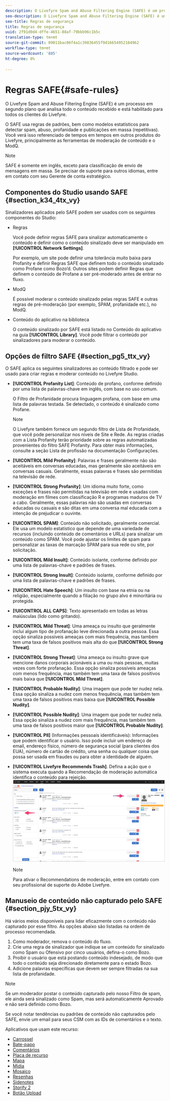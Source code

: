 ```yaml
---
description: O Livefyre Spam and Abuse Filtering Engine (SAFE) é um processo em segundo plano que analisa todo o conteúdo recebido e está habilitado para todos os clientes do Livefyre.
seo-description: O Livefyre Spam and Abuse Filtering Engine (SAFE) é um processo em segundo plano que analisa todo o conteúdo recebido e está habilitado para todos os clientes do Livefyre.
seo-title: Regras de segurança
title: Regras de segurança
uuid: 2f91d0d4-dffe-4651-88af-79bbb96c1b5c
translation-type: tm+mt
source-git-commit: 09011bac06f4a1c39836455f9d16654952184962
workflow-type: tm+mt
source-wordcount: '885'
ht-degree: 0%

---
```



# Regras SAFE{#safe-rules}

O Livefyre Spam and Abuse Filtering Engine (SAFE) é um processo em segundo plano que analisa todo o conteúdo recebido e está habilitado para todos os clientes do Livefyre.



O SAFE usa regras de padrões, bem como modelos estatísticos para detectar spam, abuso, profanidade e publicações em massa (repetitivas). Você verá isso referenciado de tempos em tempos em outros produtos do Livefyre, principalmente as ferramentas de moderação de conteúdo e o ModQ.

>[!NOTE]
>
>SAFE é somente em inglês, exceto para classificação de envio de mensagens em massa. Se precisar de suporte para outros idiomas, entre em contato com seu Gerente de conta estratégico.

## Componentes do Studio usando SAFE {#section_k34_4tx_vy}

Sinalizadores aplicados pelo SAFE podem ser usados com os seguintes componentes do Studio:

* Regras

   Você pode definir regras SAFE para sinalizar automaticamente o conteúdo e definir como o conteúdo sinalizado deve ser manipulado em **[!UICONTROL Network Settings]**.

   Por exemplo, um site pode definir uma tolerância muito baixa para Profanity e definir Regras SAFE que definem todo o conteúdo sinalizado como Profane como Bozo’d. Outros sites podem definir Regras que definem o conteúdo de Profane a ser pré-moderado antes de entrar no fluxo.

* ModQ

   É possível moderar o conteúdo sinalizado pelas regras SAFE e outras regras de pré-moderação (por exemplo, SPAM, profanidade etc.), no ModQ.

* Conteúdo do aplicativo na biblioteca

   O conteúdo sinalizado por SAFE está listado no Conteúdo do aplicativo na guia **[!UICONTROL Library]**. Você pode filtrar o conteúdo por sinalizadores para moderar o conteúdo.

## Opções de filtro SAFE {#section_pg5_ttx_vy}

O SAFE aplica os seguintes sinalizadores ao conteúdo filtrado e pode ser usado para criar regras e moderar conteúdo no Livefyre Studio.

* **[!UICONTROL Profanity List]**: Conteúdo de profano, conforme definido por uma lista de palavras-chave em inglês, com base no uso comum.

   O Filtro de Profanidade procura linguagem profana, com base em uma lista de palavras testada. Se detectado, o conteúdo é sinalizado como Profane.

   >[!NOTE]
   >
   >O Livefyre também fornece um segundo filtro de Lista de Profanidade, que você pode personalizar nos níveis de Site e Rede. As regras criadas com a Lista Profanity terão prioridade sobre as regras automatizadas provenientes do filtro SAFE Profanity. Para obter mais informações, consulte a seção Lista de profissão na documentação Configurações.

* **[!UICONTROL Mild Profanity]**: Palavras e frases geralmente não são aceitáveis em conversas educadas, mas geralmente são aceitáveis em conversas casuais. Geralmente, essas palavras e frases são permitidas na televisão de rede.
* **[!UICONTROL Strong Profanity]**: Um idioma muito forte, como exceções e frases não permitidas na televisão em rede e usadas com moderação em filmes com classificação R e programas maduros de TV a cabo. Geralmente, essas palavras não são usadas em conversas educadas ou casuais e são ditas em uma conversa mal educada com a intenção de prejudicar o ouvinte.
* **[!UICONTROL SPAM]**: Conteúdo não solicitado, geralmente comercial. Ele usa um modelo estatístico que depende de uma variedade de recursos (incluindo conteúdo de comentários e URLs) para sinalizar um conteúdo como SPAM. Você pode ajustar os limites de spam para personalizar as taxas de marcação SPAM para sua rede ou site, por solicitação.
* **[!UICONTROL Mild Insult]**: Conteúdo isolante, conforme definido por uma lista de palavras-chave e padrões de frases.
* **[!UICONTROL Strong Insult]**: Conteúdo isolante, conforme definido por uma lista de palavras-chave e padrões de frases.
* **[!UICONTROL Hate Speech]**: Um insulto com base na etnia ou na religião, especialmente quando a filiação no grupo alvo é minoritária ou protegida.
* **[!UICONTROL ALL CAPS]**: Texto apresentado em todas as letras maiúsculas (lido como gritando).
* **[!UICONTROL Mild Threat]**: Uma ameaça ou insulto que geralmente inclui algum tipo de profanação leve direcionada a outra pessoa. Essa opção sinaliza possíveis ameaças com mais frequência, mas também tem uma taxa de falsos positivos mais alta do que **[!UICONTROL Strong Threat]**.

* **[!UICONTROL Strong Threat]**: Uma ameaça ou insulto grave que mencione danos corporais acionáveis a uma ou mais pessoas, muitas vezes com forte profanação. Essa opção sinaliza possíveis ameaças com menos frequência, mas também tem uma taxa de falsos positivos mais baixa que **[!UICONTROL Mild Threat]**.

* **[!UICONTROL Probable Nudity]**: Uma imagem que pode ter nudez nela. Essa opção sinaliza a nudez com menos frequência, mas também tem uma taxa de falsos positivos mais baixa que **[!UICONTROL Possible Nudity]**.

* **[!UICONTROL Possible Nudity]**: Uma imagem que pode ter nudez nela. Essa opção sinaliza a nudez com mais frequência, mas também tem uma taxa de falsos positivos maior que **[!UICONTROL Probable Nudity]**.

* **[!UICONTROL PII]** (Informações pessoais identificáveis): Informações que podem identificar o usuário. Isso pode incluir um endereço de email, endereço físico, número de segurança social (para clientes dos EUA), número de cartão de crédito, uma senha ou qualquer coisa que possa ser usada em fraudes ou para obter a identidade de alguém.
* **[!UICONTROL Livefyre Recommends Trash]**. Defina a ação que o sistema executa quando a Recomendação de moderação automática identifica o conteúdo para rejeição.  ![](assets/mod_reco1.png)

   >[!NOTE]
   >
   >Para ativar o Recommendations de moderação, entre em contato com seu profissional de suporte do Adobe Livefyre.

## Manuseio de conteúdo não capturado pelo SAFE {#section_pjy_5tx_vy}

Há vários meios disponíveis para lidar eficazmente com o conteúdo não capturado por esse filtro. As opções abaixo são listadas na ordem de processo recomendada.

1. Como moderador, remova o conteúdo do fluxo.
1. Crie uma regra de sinalizador que indique se um conteúdo for sinalizado como Spam ou Ofensivo por cinco usuários, defina-o como Bozo.
1. Proibir o usuário que está postando conteúdo indesejado, de modo que todo o conteúdo seja direcionado diretamente para o estado Bozo.
1. Adicione palavras específicas que devem ser sempre filtradas na sua lista de profanidade.

>[!NOTE]
>
>Se um moderador postar o conteúdo capturado pelo nosso Filtro de spam, ele ainda será sinalizado como Spam, mas será automaticamente Aprovado e não será definido como Bozo.

Se você notar tendências ou padrões de conteúdo não capturados pelo SAFE, envie um email para seus CSM com as IDs de comentários e o texto.



Aplicativos que usam este recurso:

* [Carrossel](/help/using/c-about-apps/c-carousel-app/c-carousel-app.md#c_carousel_app)
* [Bate-papo](/help/using/c-about-apps/c-chat-app/c-chat-app.md#c_chat_app)
* [Comentários](/help/using/c-about-apps/c-comments/c-comments.md)
* [Placa de recurso](/help/using/c-about-apps/c-feature-card-app/c-feature-card-app.md#c_feature_card_app)
* [Mapa](/help/using/c-about-apps/c-map-app/c-map-app.md#c_map_app)
* [Mídia](/help/using/c-about-apps/c-media-wall-app/c-media-wall-app.md#c_media_wall_app)
* [Mosaico](/help/using/c-about-apps/c-mosaic-app/c-mosaic-app.md#c_mosaic_app)
* [Resenhas](/help/using/c-about-apps/c-reviews-app/c-reviews-app.md#c_reviews_app)
* [Sidenotes](/help/using/c-about-apps/c-sidenotes-app/c-sidenotes-app.md#c_sidenotes_app)
* [Storify 2](/help/using/c-about-apps/c-storify2/c-storify2.md#c_storify2)
* [Botão Upload](/help/using/c-about-apps/c-upload-button-app/c-upload-button-app.md#c_upload_button_app)

